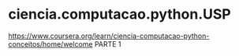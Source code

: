 # ciencia.computacao.python.USP
https://www.coursera.org/learn/ciencia-computacao-python-conceitos/home/welcome
PARTE 1
